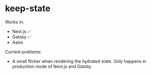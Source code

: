 # keep-state

Works in: 
- Next.js ✅
- Gatsby ✅
- Astro 

Current problems: 
- A small flicker when rendering the hydrated state. Only happens in production mode of Next.js and Gatsby 